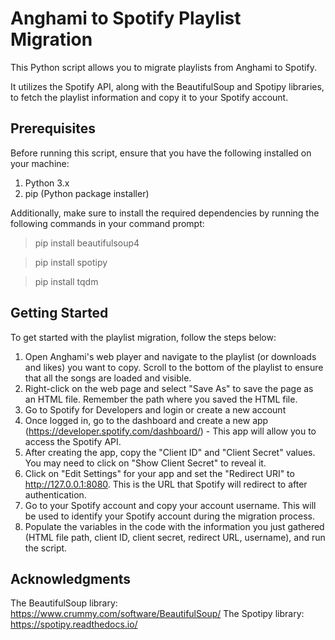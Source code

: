 # Anghami to Spotify Playlist Migration
This Python script allows you to migrate playlists from Anghami to Spotify. 

It utilizes the Spotify API, along with the BeautifulSoup and Spotipy libraries, to fetch the playlist information and copy it to your Spotify account.

## Prerequisites
Before running this script, ensure that you have the following installed on your machine:

1. Python 3.x
2. pip (Python package installer)

Additionally, make sure to install the required dependencies by running the following commands in your command prompt:
> pip install beautifulsoup4

> pip install spotipy

> pip install tqdm

## Getting Started
To get started with the playlist migration, follow the steps below:

1. Open Anghami's web player and navigate to the playlist (or downloads and likes) you want to copy. Scroll to the bottom of the playlist to ensure that all the songs are loaded and visible.
2. Right-click on the web page and select "Save As" to save the page as an HTML file. Remember the path where you saved the HTML file.
3. Go to Spotify for Developers and login or create a new account
4. Once logged in, go to the dashboard and create a new app (https://developer.spotify.com/dashboard/) - This app will allow you to access the Spotify API.
5. After creating the app, copy the "Client ID" and "Client Secret" values. You may need to click on "Show Client Secret" to reveal it.
6. Click on "Edit Settings" for your app and set the "Redirect URI" to http://127.0.0.1:8080. This is the URL that Spotify will redirect to after authentication.
7. Go to your Spotify account and copy your account username. This will be used to identify your Spotify account during the migration process.
8. Populate the variables in the code with the information you just gathered (HTML file path, client ID, client secret, redirect URL, username), and run the script.

## Acknowledgments
The BeautifulSoup library: https://www.crummy.com/software/BeautifulSoup/
The Spotipy library: https://spotipy.readthedocs.io/
